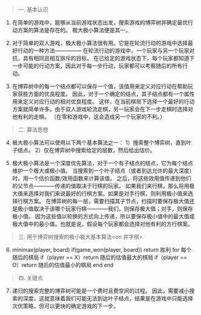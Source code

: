 > 一. 基本认识

 1. 在简单的游戏中，能够从当前游戏状态出发，搜索游戏的博弈树并确定最优行动方案的算法是存在的。
   极大极小算法便是其一。
   
 2. 对于简单的双人游戏，极大极小算法很有用。它是在轮流行动的游戏中选择最好行动的一种方法—————
   在轮流行动的游戏中，一个玩家与另一个玩家对抗，具有相同且相互排斥的目标。
   在已给定的游戏状态下，每个玩家都知道下一步可能的行动方案，因此对于每一步行动，玩家都可以考察随后的所有行动。
   
 3. 在博弈树中的每一个结点都可以保存一个值，该值用来定义对应行动在帮助玩家获胜方面的优良程度。
   因此，对于一个确定的结点，其子结点都有一个属性用来定义对应行动的相对优良程度。
   这样，在当前棋局下选择一个最好的行动方案就简单许多。由于双人游戏轮流走棋，另一玩家会在下一步走棋时选择对他有利的走棋。
   （在零和游戏中，这会造成另一个玩家的不利。）
   
> 二. 算法思想   

 4. 极大极小算法可以使用以下两个基本算法之一：
      1）搜索整个博弈树，直到叶子结点。
      2）仅在博弈树中搜索给定的层数，然后给出估价。
      
 5. 极大极小算法是一个深度优先算法，对于一个有子结点的结点，它为每个结点维护一个极大或极小值。
   当搜索到一个叶子结点（或者到达允许的最大深度）时，用一个估价函数/效用函数来计算该值。
   之后，将这些效用值传递到他们的父节点————传递的值取决于行棋的玩家。
   如果我们来行棋，那么将用极大值来选择对我们来说最好的行棋方案。如果是对手行棋，则利用极小值来选择行棋方案。
   在博弈树的每一层，需要扫描其子节点，扫描时要保存极大值还是极小值取决于该哪个玩家行棋————我们，则保存极大值；对手，则保存极小值。
   因为这些值以轮换的方式向上传递，所以要保存极小值中的最大值或极大值中的最小值。也就是说，假设每个玩家都会选择对他有利的方行棋案。
 
> 三. 用于博弈树搜索的极小极大基本算法<on 井字棋>

 6. minimax(player, board)
     if(game_won(player, board)) return 胜利
     for 每个随后的棋局
         if（player == X）return 随后的估值最大的棋局
         if（player == O）return 随后的估值最小的棋局
     end
  end

> 四. 关键点
        
 7. 递归的搜索完整的博弈树可能是一个费时且费空间的过程。
   因此，需要减小搜索的深度，这就意味着我们可能无法到达叶子结点，结果是在游戏中只能选择次优策略，但可以更快的确定游戏的下一步。
   
   
   
   
